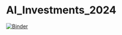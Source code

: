 # AI_Investments_2024
[![Binder](https://mybinder.org/badge_logo.svg)](https://mybinder.org/v2/gh/VitaliAlexeev/AI_Investments_2024/HEAD)